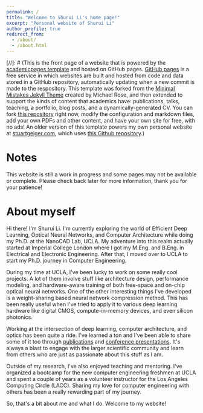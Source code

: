 ```yaml
---
permalink: /
title: "Welcome to Shurui Li's home page!"
excerpt: "Personal website of Shurui Li"
author_profile: true
redirect_from: 
  - /about/
  - /about.html
---
```


[//]: # (This is the front page of a website that is powered by the [academicpages template](https://github.com/academicpages/academicpages.github.io) and hosted on GitHub pages. [GitHub pages](https://pages.github.com) is a free service in which websites are built and hosted from code and data stored in a GitHub repository, automatically updating when a new commit is made to the respository. This template was forked from the [Minimal Mistakes Jekyll Theme](https://mmistakes.github.io/minimal-mistakes/) created by Michael Rose, and then extended to support the kinds of content that academics have: publications, talks, teaching, a portfolio, blog posts, and a dynamically-generated CV. You can fork [this repository](https://github.com/academicpages/academicpages.github.io) right now, modify the configuration and markdown files, add your own PDFs and other content, and have your own site for free, with no ads! An older version of this template powers my own personal website at [stuartgeiger.com](http://stuartgeiger.com), which uses [this Github repository](https://github.com/staeiou/staeiou.github.io).)


Notes
======
This website is still a work in progress and some pages may not be available or complete. Please check back later for more information, thank you for your patience!
<!--  -->

About myself
======
Hi there! I'm Shurui Li. I'm currently exploring the world of Efficient Deep Learning, Optical Neural Networks, and Computer Architecture while doing my Ph.D. at the NanoCAD Lab, UCLA. My adventure into this realm actually started at Imperial College London where I got my M.Eng. and B.Eng. in Electrical and Electronic Engineering. After that, I moved over to UCLA to start my Ph.D. journey in Computer Engineering.

During my time at UCLA, I've been lucky to work on some really cool projects. A lot of them involve stuff like architecture design, performance modeling, and hardware-aware training of both free-space and on-chip optical neural networks. One of the other interesting things I've developed is a weight-sharing based neural network compression method. This has been really useful when I've tried to apply it to various deep learning hardware like digital CMOS, compute-in-memory devices, and even silicon photonics.

Working at the intersection of deep learning, computer architecture, and optics has been quite a ride. I've learned a ton and I've been able to share some of it too through [publications](https://shuruili.com/publications/) and [conference presentations](https://shuruili.com/talks/). It's always a blast to engage with the larger scientific community and learn from others who are just as passionate about this stuff as I am.

Outside of my research, I've also enjoyed teaching and mentoring. I've organized a bootcamp for the new computer engineering freshmen at UCLA and spent a couple of years as a volunteer instructor for the Los Angeles Computing Circle (LACC). Sharing my love for computer engineering with others has been a really rewarding part of my journey.

So, that's a bit about me and what I do. Welcome to my website!


